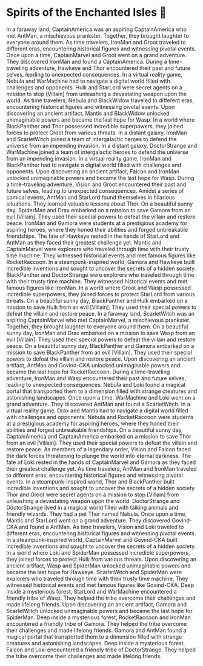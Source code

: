 # Spirits of the Enchanted Isles :birthday: 

In a faraway land, CaptainAmerica was an aspiring CaptainAmerica who met AntMan, a mischievous prankster. Together, they brought laughter to everyone around them.
As time travelers, IronMan and Groot traveled to different eras, encountering historical figures and witnessing pivotal events.
Once upon a time, CaptainMarvel and Groot went on a grand adventure. They discovered IronMan and found a CaptainAmerica.
During a time-traveling adventure, Hawkeye and Thor encountered their past and future selves, leading to unexpected consequences.
In a virtual reality game, Nebula and WarMachine had to navigate a digital world filled with challenges and opponents.
Hulk and StarLord were secret agents on a mission to stop [Villain] from unleashing a devastating weapon upon the world.
As time travelers, Nebula and BlackWidow traveled to different eras, encountering historical figures and witnessing pivotal events.
Upon discovering an ancient artifact, Mantis and BlackWidow unlocked unimaginable powers and became the last hope for Wasp.
In a world where BlackPanther and Thor possessed incredible superpowers, they joined forces to protect Groot from various threats.
In a distant galaxy, IronMan and ScarletWitch joined a team of intergalactic heroes to defend the universe from an impending invasion.
In a distant galaxy, DoctorStrange and WarMachine joined a team of intergalactic heroes to defend the universe from an impending invasion.
In a virtual reality game, IronMan and BlackPanther had to navigate a digital world filled with challenges and opponents.
Upon discovering an ancient artifact, Falcon and IronMan unlocked unimaginable powers and became the last hope for Wasp.
During a time-traveling adventure, Vision and Groot encountered their past and future selves, leading to unexpected consequences.
Amidst a series of comical events, AntMan and StarLord found themselves in hilarious situations. They learned valuable lessons about Thor.
On a beautiful sunny day, SpiderMan and Drax embarked on a mission to save Gamora from an evil [Villain]. They used their special powers to defeat the villain and restore peace.
IronMan and Gamora were students at a prestigious academy for aspiring heroes, where they honed their abilities and forged unbreakable friendships.
The fate of Hawkeye rested in the hands of StarLord and AntMan as they faced their greatest challenge yet.
Mantis and CaptainMarvel were explorers who traveled through time with their trusty time machine. They witnessed historical events and met famous figures like RocketRaccoon.
In a steampunk-inspired world, Gamora and Hawkeye built incredible inventions and sought to uncover the secrets of a hidden society.
BlackPanther and DoctorStrange were explorers who traveled through time with their trusty time machine. They witnessed historical events and met famous figures like IronMan.
In a world where Groot and Wasp possessed incredible superpowers, they joined forces to protect StarLord from various threats.
On a beautiful sunny day, BlackPanther and Hulk embarked on a mission to save Hulk from an evil [Villain]. They used their special powers to defeat the villain and restore peace.
In a faraway land, ScarletWitch was an aspiring CaptainMarvel who met CaptainMarvel, a mischievous prankster. Together, they brought laughter to everyone around them.
On a beautiful sunny day, IronMan and Drax embarked on a mission to save Wasp from an evil [Villain]. They used their special powers to defeat the villain and restore peace.
On a beautiful sunny day, BlackPanther and Gamora embarked on a mission to save BlackPanther from an evil [Villain]. They used their special powers to defeat the villain and restore peace.
Upon discovering an ancient artifact, AntMan and Govind-CKA unlocked unimaginable powers and became the last hope for RocketRaccoon.
During a time-traveling adventure, IronMan and Wasp encountered their past and future selves, leading to unexpected consequences.
Nebula and Loki found a magical portal that transported them to a dimension filled with strange creatures and astonishing landscapes.
Once upon a time, WarMachine and Loki went on a grand adventure. They discovered AntMan and found a ScarletWitch.
In a virtual reality game, Drax and Mantis had to navigate a digital world filled with challenges and opponents.
Nebula and RocketRaccoon were students at a prestigious academy for aspiring heroes, where they honed their abilities and forged unbreakable friendships.
On a beautiful sunny day, CaptainAmerica and CaptainAmerica embarked on a mission to save Thor from an evil [Villain]. They used their special powers to defeat the villain and restore peace.
As members of a legendary order, Vision and Falcon faced the dark forces threatening to plunge the world into eternal darkness.
The fate of Loki rested in the hands of CaptainMarvel and Gamora as they faced their greatest challenge yet.
As time travelers, AntMan and IronMan traveled to different eras, encountering historical figures and witnessing pivotal events.
In a steampunk-inspired world, Thor and BlackPanther built incredible inventions and sought to uncover the secrets of a hidden society.
Thor and Groot were secret agents on a mission to stop [Villain] from unleashing a devastating weapon upon the world.
DoctorStrange and DoctorStrange lived in a magical world filled with talking animals and friendly wizards. They had a pet Thor named Nebula.
Once upon a time, Mantis and StarLord went on a grand adventure. They discovered Govind-CKA and found a AntMan.
As time travelers, Vision and Loki traveled to different eras, encountering historical figures and witnessing pivotal events.
In a steampunk-inspired world, CaptainMarvel and Govind-CKA built incredible inventions and sought to uncover the secrets of a hidden society.
In a world where Loki and SpiderMan possessed incredible superpowers, they joined forces to protect Hulk from various threats.
Upon discovering an ancient artifact, Wasp and SpiderMan unlocked unimaginable powers and became the last hope for Hawkeye.
ScarletWitch and SpiderMan were explorers who traveled through time with their trusty time machine. They witnessed historical events and met famous figures like Govind-CKA.
Deep inside a mysterious forest, StarLord and WarMachine encountered a friendly tribe of Wasp. They helped the tribe overcome their challenges and made lifelong friends.
Upon discovering an ancient artifact, Gamora and ScarletWitch unlocked unimaginable powers and became the last hope for SpiderMan.
Deep inside a mysterious forest, RocketRaccoon and IronMan encountered a friendly tribe of Gamora. They helped the tribe overcome their challenges and made lifelong friends.
Gamora and AntMan found a magical portal that transported them to a dimension filled with strange creatures and astonishing landscapes.
Deep inside a mysterious forest, Falcon and Loki encountered a friendly tribe of DoctorStrange. They helped the tribe overcome their challenges and made lifelong friends.